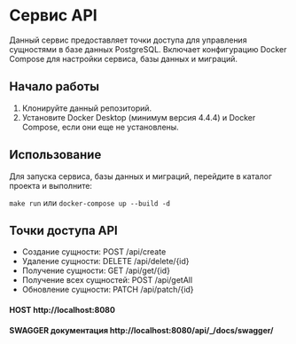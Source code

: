 # Cервис API

Данный сервис предоставляет точки доступа для управления сущностями в базе данных PostgreSQL. Включает конфигурацию Docker Compose для настройки сервиса, базы данных и миграций.

## Начало работы

1. Клонируйте данный репозиторий.
2. Установите Docker Desktop (минимум версия 4.4.4) и Docker Compose, если они еще не установлены.

## Использование

Для запуска сервиса, базы данных и миграций, перейдите в каталог проекта и выполните:

```make run``` или ```docker-compose up --build -d```


## Точки доступа API

- Создание сущности: POST /api/create
- Удаление сущности: DELETE /api/delete/{id}
- Получение сущности: GET /api/get/{id}
- Получение всех сущностей: POST /api/getAll
- Обновление сущности: PATCH /api/patch/{id}
  
  
#### HOST http://localhost:8080
#### SWAGGER документация http://localhost:8080/api/_/docs/swagger/
